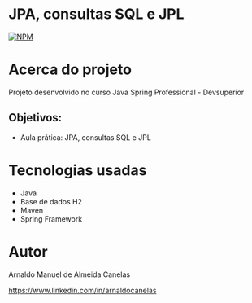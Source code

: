 # JPA, consultas SQL e JPL

[![NPM](https://img.shields.io/npm/l/react)](https://github.com/amac81/aula-jpa/blob/main/LICENSE) 

# Acerca do projeto

Projeto desenvolvido no curso Java Spring Professional - Devsuperior

##  Objetivos:

- Aula prática: JPA, consultas SQL e JPL

# Tecnologias usadas

- Java
- Base de dados H2
- Maven 
- Spring Framework

# Autor

Arnaldo Manuel de Almeida Canelas

https://www.linkedin.com/in/arnaldocanelas
